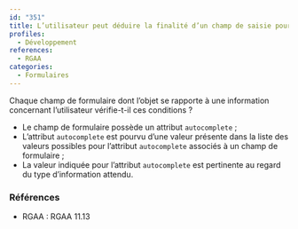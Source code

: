 ```yaml
---
id: "351"
title: L’utilisateur peut déduire la finalité d’un champ de saisie pour faciliter le remplissage automatique des champs avec ses données.
profiles:
  - Développement
references:
  - RGAA
categories:
  - Formulaires
---
```


Chaque champ de formulaire dont l’objet se rapporte à une information concernant l’utilisateur vérifie-t-il ces conditions ?
* Le champ de formulaire possède un attribut `autocomplete` ;
* L’attribut `autocomplete` est pourvu d’une valeur présente dans la liste des valeurs possibles pour l’attribut `autocomplete` associés à un champ de formulaire ;
* La valeur indiquée pour l’attribut `autocomplete` est pertinente au regard du type d’information attendu.


### Références

*   RGAA : RGAA 11.13
